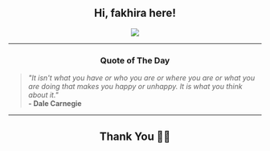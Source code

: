 <h2 align="center"> Hi, fakhira here!</h2>

<p align="center">
<a href="https://github.com/fakhiralkda" alt="github streak"><img src="https://dvst-streak.herokuapp.com/?user=fakhiralkda&theme=tokyonight&fire=DD472C"></a>
</p>

<hr>
<h3 align="center">Quote of The Day</h3>
<p align="center">
<blockquote>
<i>"It isn't what you have or who you are or where you are or what you are doing that makes you happy or unhappy. It is what you think about it."</i>
<br>
<b>- Dale Carnegie</b>
</blockquote>
</p>


<hr>
<h2 align="center">Thank You 🙏🏼</h2>
